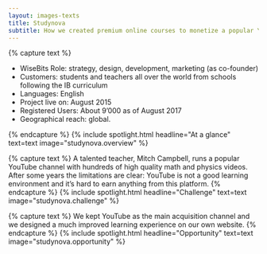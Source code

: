 ```yaml
---
layout: images-texts
title: Studynova
subtitle: How we created premium online courses to monetize a popular YouTube channel.<br>In partnership with Mitch Campbell from <a href="https://studynova.com">Studynova.com</a>
---
```


{% capture text %}
	<ul>
		<li>WiseBits Role: strategy, design, development, marketing (as co-founder)</li>
		<li>Customers: students and teachers all over the world from schools following the IB curriculum</li>
		<li>Languages: English</li>
		<li>Project live on: August 2015</li>
		<li>Registered Users: About 9’000 as of August 2017</li>
		<li>Geographical reach: global.</li>
	</ul>
{% endcapture %}
{% include spotlight.html headline="At a glance" text=text image="studynova.overview" %}

{% capture text %}
	A talented teacher, Mitch Campbell, runs a popular YouTube channel with hundreds of high quality math and physics videos. After some years the limitations are clear: YouTube is not a good learning environment and it’s hard to earn anything from this platform.
{% endcapture %}
{% include spotlight.html headline="Challenge" text=text image="studynova.challenge" %}

{% capture text %}
	We kept YouTube as the main acquisition channel and we designed a much improved learning experience on our own website.
{% endcapture %}
{% include spotlight.html headline="Opportunity" text=text image="studynova.opportunity" %}